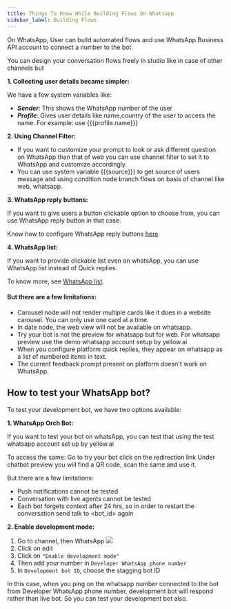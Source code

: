 ```yaml
---
title: Things To Know While Building Flows On Whatsapp
sidebar_label: Building Flows
---
```



On WhatsApp, User can build automated flows and use WhatsApp Business API account to connect a number to the bot.

You can design your conversation flows freely in studio like in case of other channels but

**1. Collecting user details became simpler:**

We have a few system variables like:
- ***Sender***: This shows the WhatsApp number of the user
- ***Profile***: Gives user details like name,country of the user to access the name.
                 For example: use {{{profile.name}}}

**2.  Using Channel Filter:**

* If you want to customize your prompt to look or ask different question on WhatsApp than that of web you can use channel filter to set it to WhatsApp and customize accordingly.
* You can use system variable {{{source}}} to get source of users message and using condition node branch flows on basis of channel like web, whatsapp.

**3. WhatsApp reply buttons:**

If you want to give users a button clickable option to choose from, you can use WhatsApp reply button in that case.

Know how to configure WhatsApp reply buttons [here](https://docs.yellow.ai/docs/platform_concepts/studio/build/nodes/prompt-nodes#quick-reply-buttons-for-whatsapp-bots)

**4. WhatsApp list:**

If you want to provide clickable list even on whatsApp, you can use WhatsApp list instead of Quick replies.

To know more, see [WhatsApp list](https://docs.yellow.ai/docs/platform_concepts/studio/build/nodes/prompt-nodes#22-whatsapp-list).


#### But there are a few limitations:

* Carousel node will not render multiple cards like it does in a website carousel. You can only use one card at a time.
* In date node, the web view will not be available on whatsapp.
* Try your bot is not the preview for whatsapp but for web. For whatsapp preview use the demo whatsapp account setup by yellow.ai
* When you configure platform quick replies, they appear on whatsapp as a list of numbered items in text. 
* The current feedback prompt present on platform doesn't work on WhatsApp.


## How to test your WhatsApp bot?

To test your development bot, we have two options available:

**1. WhatsApp Orch Bot:**

If you want to test your bot on whatsApp, you can test that using the test whatsapp account set up by yellow.ai

To access the same:
Go to try your bot click on the redirection link
Under chatbot preview you will find a QR code, scan the same and use it.

But there are a few limitations:
* Push notifications cannot be tested
* Conversation with live agents cannot be tested
* Each bot forgets context after 24 hrs, so in order to restart the conversation send talk to <bot_id> again


**2. Enable development mode:**

1. Go to channel, then WhatsApp
![](https://i.imgur.com/ky5O5eZ.png)
2. Click on edit
3. Click on `"Enable development mode"`
4. Then add your number in `Developer WhatsApp phone number`
5. In `Development bot ID`, choose the stagging bot ID

In this case, when you ping on the whatsapp number connected to the bot from Developer WhatsApp phone number, development bot will respond rather than live bot.
So you can test your development bot also.